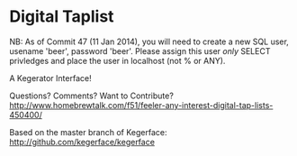 Digital Taplist
===============

NB: As of Commit 47 (11 Jan 2014), you will need to create a new SQL user, usename 'beer', password 'beer'. Please assign this user *only* SELECT privledges and place the user in localhost (not % or ANY).

A Kegerator Interface!

Questions? Comments? Want to Contribute?
http://www.homebrewtalk.com/f51/feeler-any-interest-digital-tap-lists-450400/

Based on the master branch of Kegerface:
http://github.com/kegerface/kegerface
